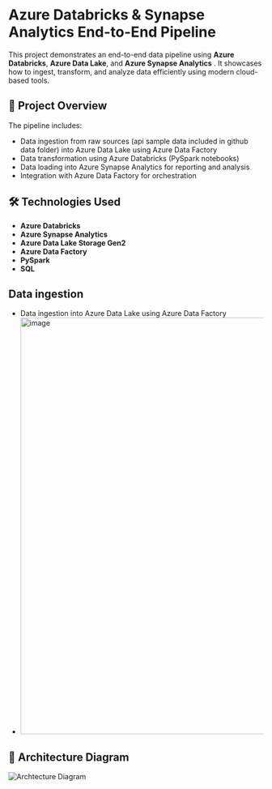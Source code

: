 
# Azure Databricks & Synapse Analytics End-to-End Pipeline

This project demonstrates an end-to-end data pipeline using **Azure Databricks**, **Azure Data Lake**, and **Azure Synapse Analytics** . It showcases how to ingest, transform, and analyze data efficiently using modern cloud-based tools.

## 🚀 Project Overview

The pipeline includes:
- Data ingestion from raw sources (api sample data included in github data folder)  into Azure Data Lake using Azure Data Factory 
- Data transformation using Azure Databricks (PySpark notebooks)
- Data loading into Azure Synapse Analytics for reporting and analysis
- Integration with Azure Data Factory for orchestration

## 🛠️ Technologies Used

- **Azure Databricks**
- **Azure Synapse Analytics**
- **Azure Data Lake Storage Gen2**
- **Azure Data Factory**
- **PySpark**
- **SQL**


## Data ingestion
- Data ingestion into Azure Data Lake using Azure Data Factory 
- <img width="1317" height="823" alt="image" src="https://github.com/user-attachments/assets/372aa6fc-9587-4015-acb7-edf4a6075278" />


## 🧩 Architecture Diagram

![Archtecture Diagram](https://github.com/user-attachments/assets/3afdf77a-da9e-43c6-9542-b7c9b9f221af)
